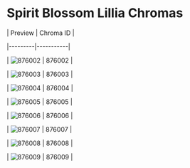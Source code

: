 # Spirit Blossom Lillia Chromas


| Preview | Chroma ID |

|---------|-----------|

| ![876002](https://raw.communitydragon.org/latest/plugins/rcp-be-lol-game-data/global/default/v1/champion-chroma-images/876/876002.png) | 876002 |

| ![876003](https://raw.communitydragon.org/latest/plugins/rcp-be-lol-game-data/global/default/v1/champion-chroma-images/876/876003.png) | 876003 |

| ![876004](https://raw.communitydragon.org/latest/plugins/rcp-be-lol-game-data/global/default/v1/champion-chroma-images/876/876004.png) | 876004 |

| ![876005](https://raw.communitydragon.org/latest/plugins/rcp-be-lol-game-data/global/default/v1/champion-chroma-images/876/876005.png) | 876005 |

| ![876006](https://raw.communitydragon.org/latest/plugins/rcp-be-lol-game-data/global/default/v1/champion-chroma-images/876/876006.png) | 876006 |

| ![876007](https://raw.communitydragon.org/latest/plugins/rcp-be-lol-game-data/global/default/v1/champion-chroma-images/876/876007.png) | 876007 |

| ![876008](https://raw.communitydragon.org/latest/plugins/rcp-be-lol-game-data/global/default/v1/champion-chroma-images/876/876008.png) | 876008 |

| ![876009](https://raw.communitydragon.org/latest/plugins/rcp-be-lol-game-data/global/default/v1/champion-chroma-images/876/876009.png) | 876009 |
